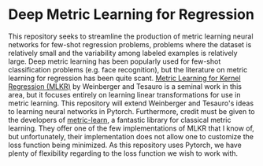 # Deep Metric Learning for Regression

This repository seeks to streamline the production of metric learning neural networks for few-shot regression problems, problems where
the dataset is relatively small and the variability among labeled examples is relatively large. 
Deep metric learning has been popularly used for few-shot classification problems (e.g. face recognition), but the literature on metric learning for regression has been
quite scant. [Metric Learning for Kernel Regression (MLKR)](https://proceedings.mlr.press/v2/weinberger07a/weinberger07a.pdf) by Weinberger and Tesauro is a seminal work in this
area, but it focuses entirely on learning linear transformations for use in metric learning. This repository will extend Weinberger and Tesauro's ideas to learning neural networks
in Pytorch. Furthermore, credit must be given to the developers of [metric-learn](https://github.com/scikit-learn-contrib/metric-learn/tree/master), a fantastic library for classical
metric learning. They offer one of the few implementations of MLKR that I know of, but unfortunately, their implementation does not allow one to customize the loss function
being minimized. As this repository uses Pytorch, we have plenty of flexibility regarding to the loss function we wish to work with.
